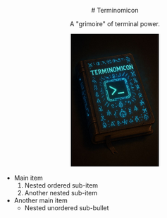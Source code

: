 <p align="center"># Terminomicon</p>
<p align="center">A "grimoire" of terminal power.</p>

<p align="center">
  <img src="https://raw.githubusercontent.com/AlteredAdmin/Terminomicon/refs/heads/main/Terminomicon.jpg" alt="Terminomicon Book" height="300"/>
</p>

- Main item
    1. Nested ordered sub-item
    2. Another nested sub-item
- Another main item
    - Nested unordered sub-bullet
